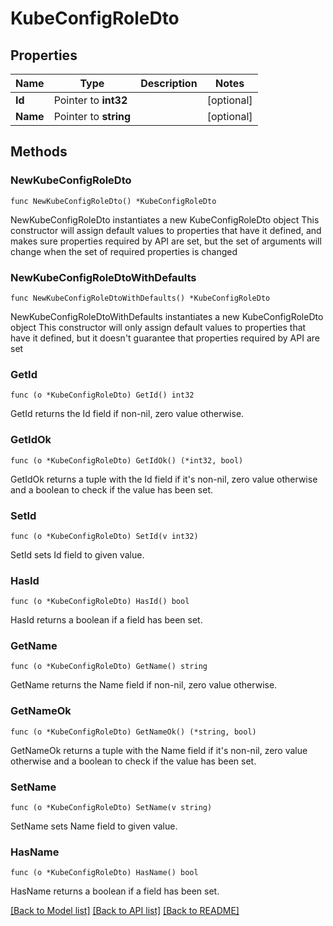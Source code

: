 # KubeConfigRoleDto

## Properties

Name | Type | Description | Notes
------------ | ------------- | ------------- | -------------
**Id** | Pointer to **int32** |  | [optional] 
**Name** | Pointer to **string** |  | [optional] 

## Methods

### NewKubeConfigRoleDto

`func NewKubeConfigRoleDto() *KubeConfigRoleDto`

NewKubeConfigRoleDto instantiates a new KubeConfigRoleDto object
This constructor will assign default values to properties that have it defined,
and makes sure properties required by API are set, but the set of arguments
will change when the set of required properties is changed

### NewKubeConfigRoleDtoWithDefaults

`func NewKubeConfigRoleDtoWithDefaults() *KubeConfigRoleDto`

NewKubeConfigRoleDtoWithDefaults instantiates a new KubeConfigRoleDto object
This constructor will only assign default values to properties that have it defined,
but it doesn't guarantee that properties required by API are set

### GetId

`func (o *KubeConfigRoleDto) GetId() int32`

GetId returns the Id field if non-nil, zero value otherwise.

### GetIdOk

`func (o *KubeConfigRoleDto) GetIdOk() (*int32, bool)`

GetIdOk returns a tuple with the Id field if it's non-nil, zero value otherwise
and a boolean to check if the value has been set.

### SetId

`func (o *KubeConfigRoleDto) SetId(v int32)`

SetId sets Id field to given value.

### HasId

`func (o *KubeConfigRoleDto) HasId() bool`

HasId returns a boolean if a field has been set.

### GetName

`func (o *KubeConfigRoleDto) GetName() string`

GetName returns the Name field if non-nil, zero value otherwise.

### GetNameOk

`func (o *KubeConfigRoleDto) GetNameOk() (*string, bool)`

GetNameOk returns a tuple with the Name field if it's non-nil, zero value otherwise
and a boolean to check if the value has been set.

### SetName

`func (o *KubeConfigRoleDto) SetName(v string)`

SetName sets Name field to given value.

### HasName

`func (o *KubeConfigRoleDto) HasName() bool`

HasName returns a boolean if a field has been set.


[[Back to Model list]](../README.md#documentation-for-models) [[Back to API list]](../README.md#documentation-for-api-endpoints) [[Back to README]](../README.md)


